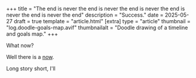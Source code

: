 +++
title = "The end is never the end is never the end is never the end is never the end is never the end"
description = "Success."
date = 2025-05-27
draft = true
template = "article.html"
[extra]
type = "article"
thumbnail = "log.doodle-goals-map.avif"
thumbnailalt = "Doodle drawing of a timeline and goals map."
+++

What now?

Well there is a [now](/now).

Long story short, I'll
